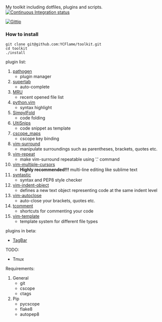 My toolkit including dotfiles, plugins and scripts. [![Continuous Integration status](https://api.travis-ci.org/YCFlame/toolkit.png)](http://travis-ci.org/YCFlame/toolkit)

[![Gittip](https://rawgithub.com/twolfson/gittip-badge/0.1.0/dist/gittip.png)](https://www.gittip.com/YCFlame/)

### How to install
```
git clone git@github.com:YCFlame/toolkit.git
cd toolkit
./install
```

plugin list:

1. [pathogen](https://github.com/tpope/vim-pathogen)
    * plugin manager
2. [supertab](https://github.com/ervandew/supertab)
    * auto-complete
3. [MRU](https://github.com/vim-scripts/mru.vim)
    * recent opened file list
4. [python.vim](https://github.com/vim-scripts/python.vim--Vasiliev)
    * syntax highlight
5. [SimpylFold](https://github.com/tmhedberg/SimpylFold)
    * code folding
6. [UltiSnips](https://github.com/SirVer/ultisnips)
    * code snippet as template
7. [cscope_maps](https://github.com/chazy/cscope_maps)
    * cscope key binding
8. [vim-surround](https://github.com/tpope/vim-surround)
    * manipulate surroundings such as parentheses, brackets, quotes etc.
9. [vim-repeat](https://github.com/tpope/vim-repeat)
    * make vim-surround repeatable using '.' command
10. [vim-multiple-cursors](https://github.com/terryma/vim-multiple-cursors)
    * __Highly recommended!!!__ multi-line editing like sublime text
11. [syntastic](https://github.com/scrooloose/syntastic)
    * syntax and PEP8 style checker
12. [vim-indent-object](https://github.com/michaeljsmith/vim-indent-object)
    * defines a new text object representing code at the same indent level
13. [vim-autoclose](https://github.com/Townk/vim-autoclose)
    * auto-close your brackets, quotes etc.
14. [tcomment](https://github.com/tomtom/tcomment_vim)
    * shortcuts for commenting your code
15. [vim-template](https://github.com/aperezdc/vim-template)
    * template system for different file types

plugins in beta:
* [TagBar](https://github.com/majutsushi/tagbar)

TODO:
* Tmux

Requirements:

1. General
    * git
    * cscope
    * ctags
2. Pip
    * pycscope
    * flake8
    * autopep8

